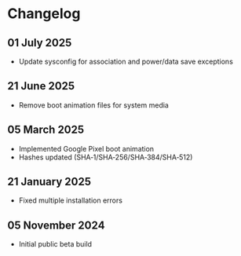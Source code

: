 # Changelog

## 01 July 2025
- Update sysconfig for association and power/data save exceptions

## 21 June 2025
- Remove boot animation files for system media

## 05 March 2025
- Implemented Google Pixel boot animation  
- Hashes updated (SHA‑1/SHA‑256/SHA‑384/SHA‑512)  

## 21 January 2025
- Fixed multiple installation errors  

## 05 November 2024
- Initial public beta build  